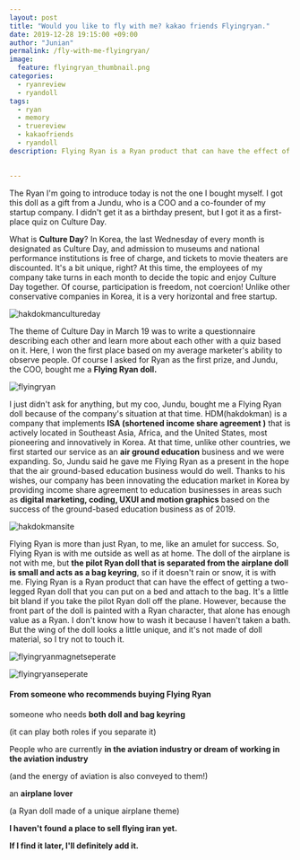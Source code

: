 ```yaml
---
layout: post
title: "Would you like to fly with me? kakao friends Flyingryan."
date: 2019-12-28 19:15:00 +09:00
author: "Junian"
permalink: /fly-with-me-flyingryan/
image:
  feature: flyingryan_thumbnail.png
categories:
  - ryanreview
  - ryandoll
tags:
  - ryan
  - memory
  - truereview
  - kakaofriends
  - ryandoll
description: Flying Ryan is a Ryan product that can have the effect of getting a two-legged Ryan doll that you can put on a bed and attach to the bag.

 
---
```




The Ryan I'm going to introduce today is not the one I bought myself. I got this doll as a gift from a Jundu, who is a COO and a co-founder of my startup company.  I didn't get it as a birthday present, but I got it as a first-place quiz on Culture Day.

What is **Culture Day**? In Korea, the last Wednesday of every month is designated as Culture Day, and admission to museums and national performance institutions is free of charge, and tickets to movie theaters are discounted. It's a bit unique, right? At this time, the employees of my company take turns in each month to decide the topic and enjoy Culture Day together. Of course, participation is freedom, not coercion! Unlike other conservative companies in Korea, it is a very horizontal and free startup.

![hakdokmancultureday](/img/post/05/hakdokmancultureday.jpg)

The theme of Culture Day in March 19 was to write a questionnaire describing each other and learn more about each other with a quiz based on it. Here, I won the first place based on my average marketer's ability to observe people. Of course I asked for Ryan as the first prize, and Jundu, the COO, bought me a **Flying Ryan doll.**

![flyingryan](/img/post/05/flyingryan.jpg)

 I just didn't ask for anything, but my coo, Jundu, bought me a Flying Ryan doll because of the company's situation at that time. HDM(hakdokman) is a company that implements **ISA (shortened income share agreement )** that is actively located in Southeast Asia, Africa, and the United States, most pioneering and innovatively in Korea. 
At that time, unlike other countries, we first started our service as an **air ground education** business and we were expanding. So, Jundu said he gave me Flying Ryan as a present in the hope that the air ground-based education business would do well. Thanks to his wishes, our company has been innovating the education market in Korea by providing income share agreement to education businesses in areas such as **digital marketing, coding, UXUI and motion graphics** based on the success of the ground-based education business as of 2019.

![hakdokmansite](/img/post/05/hakdokmansite.jpg)

Flying Ryan is more than just Ryan, to me, like an amulet for success. So, Flying Ryan is with me outside as well as at home. The doll of the airplane is not with me, but **the pilot Ryan doll that is separated from the airplane doll is small and acts as a bag keyring**, so if it doesn't rain or snow, it is with me. Flying Ryan is a Ryan product that can have the effect of getting a two-legged Ryan doll that you can put on a bed and attach to the bag. It's a little bit bland if you take the pilot Ryan doll off the plane. However, because the front part of the doll is painted with a Ryan character, that alone has enough value as a Ryan. I don't know how to wash it because I haven't taken a bath. But the wing of the doll looks a little unique, and it's not made of doll material, so I try not to touch it.

![flyingryanmagnetseperate](/img/post/05/flyingryantwo.jpg)

![flyingryanseperate](/img/post/05/flyingryanup.jpg)



#### From someone who recommends buying Flying Ryan

someone who needs **both doll and bag keyring**

 (it can play both roles if you separate it)

People who are currently **in the aviation industry or dream of working in the aviation industry** 

(and the energy of aviation is also conveyed to them!)

an **airplane lover** 

(a Ryan doll made of a unique airplane theme)



**I haven't found a place to sell flying iran yet.** 

**If I find it later, I'll definitely add it.**


